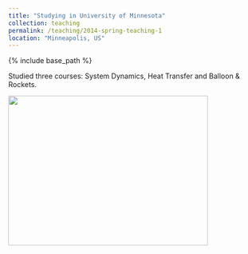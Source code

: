 ```yaml
---
title: "Studying in University of Minnesota"
collection: teaching
permalink: /teaching/2014-spring-teaching-1
location: "Minneapolis, US"
---
```

{% include base_path %}

Studied three courses: System Dynamics, Heat Transfer and Balloon & Rockets. 

<img src='https://Yp12138.github.io/images/us1.png' style='width: 400px; height: 300px;'> 

